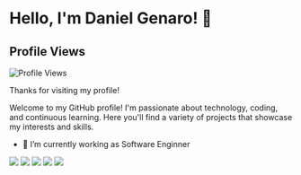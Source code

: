 # Hello, I'm Daniel Genaro! 👋

## Profile Views

![Profile Views](https://komarev.com/ghpvc/?username=genarodaniel&color=blue)

Thanks for visiting my profile!

Welcome to my GitHub profile! I'm passionate about technology, coding, and continuous learning. Here you'll find a variety of projects that showcase my interests and skills.


- 🔭 I’m currently working as Software Enginner

![](https://github-profile-summary-cards.vercel.app/api/cards/profile-details?username=Genarodaniel&theme=github)
![](https://github-profile-summary-cards.vercel.app/api/cards/repos-per-language?username=Genarodaniel&theme=github)
![](https://github-profile-summary-cards.vercel.app/api/cards/most-commit-language?username=Genarodaniel&theme=github)
![](https://github-profile-summary-cards.vercel.app/api/cards/stats?username=Genarodaniel&theme=github)
![](https://github-profile-summary-cards.vercel.app/api/cards/productive-time?username=Genarodaniel&theme=github)
